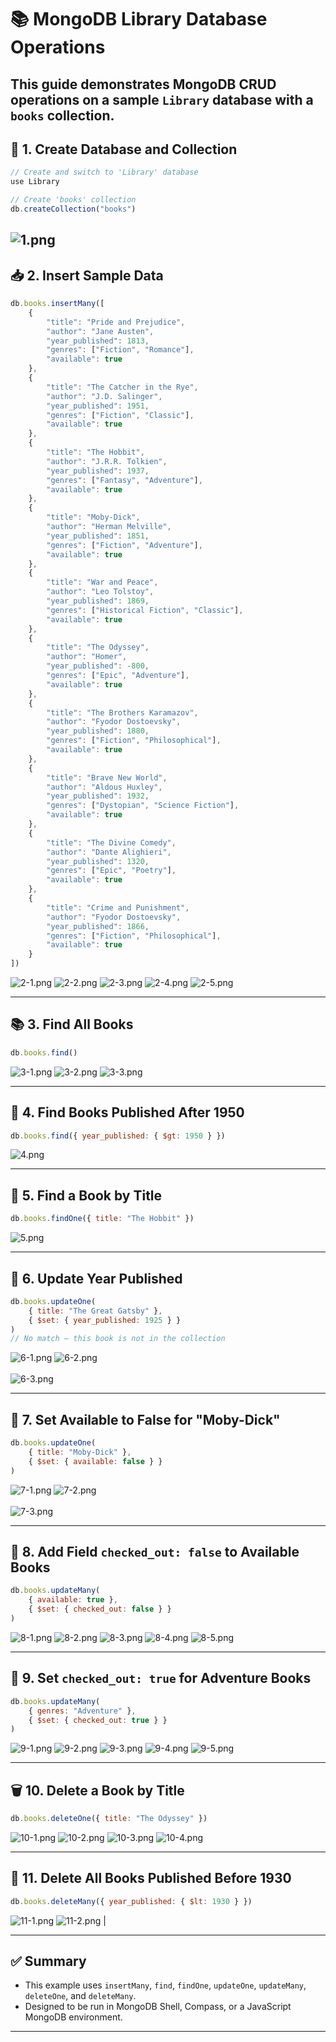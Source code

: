 
# 📚 MongoDB Library Database Operations

This guide demonstrates MongoDB CRUD operations on a sample `Library` database with a `books` collection.
---

## 🧱 1. Create Database and Collection

```js
// Create and switch to 'Library' database
use Library

// Create 'books' collection
db.createCollection("books")
```
![1.png](./Outputs/1.png)
---

## 📥 2. Insert Sample Data

```js
db.books.insertMany([
    {
        "title": "Pride and Prejudice",
        "author": "Jane Austen",
        "year_published": 1813,
        "genres": ["Fiction", "Romance"],
        "available": true
    },
    {
        "title": "The Catcher in the Rye",
        "author": "J.D. Salinger",
        "year_published": 1951,
        "genres": ["Fiction", "Classic"],
        "available": true
    },
    {
        "title": "The Hobbit",
        "author": "J.R.R. Tolkien",
        "year_published": 1937,
        "genres": ["Fantasy", "Adventure"],
        "available": true
    },
    {
        "title": "Moby-Dick",
        "author": "Herman Melville",
        "year_published": 1851,
        "genres": ["Fiction", "Adventure"],
        "available": true
    },
    {
        "title": "War and Peace",
        "author": "Leo Tolstoy",
        "year_published": 1869,
        "genres": ["Historical Fiction", "Classic"],
        "available": true
    },
    {
        "title": "The Odyssey",
        "author": "Homer",
        "year_published": -800,
        "genres": ["Epic", "Adventure"],
        "available": true
    },
    {
        "title": "The Brothers Karamazov",
        "author": "Fyodor Dostoevsky",
        "year_published": 1880,
        "genres": ["Fiction", "Philosophical"],
        "available": true
    },
    {
        "title": "Brave New World",
        "author": "Aldous Huxley",
        "year_published": 1932,
        "genres": ["Dystopian", "Science Fiction"],
        "available": true
    },
    {
        "title": "The Divine Comedy",
        "author": "Dante Alighieri",
        "year_published": 1320,
        "genres": ["Epic", "Poetry"],
        "available": true
    },
    {
        "title": "Crime and Punishment",
        "author": "Fyodor Dostoevsky",
        "year_published": 1866,
        "genres": ["Fiction", "Philosophical"],
        "available": true
    }
])
```
![2-1.png](./Outputs/2-1.png)
![2-2.png](./Outputs/2-2.png)
![2-3.png](./Outputs/2-3.png)
![2-4.png](./Outputs/2-4.png)
![2-5.png](./Outputs/2-5.png)

---

## 📚 3. Find All Books

```js
db.books.find()
```
![3-1.png](./Outputs/3-1.png)
![3-2.png](./Outputs/3-2.png)
![3-3.png](./Outputs/3-3.png)

---

## 📘 4. Find Books Published After 1950

```js
db.books.find({ year_published: { $gt: 1950 } })
```
![4.png](./Outputs/4.png)

---

## 🔎 5. Find a Book by Title

```js
db.books.findOne({ title: "The Hobbit" })
```
![5.png](./Outputs/5.png)

---

## 🔧 6. Update Year Published 

```js
db.books.updateOne(
    { title: "The Great Gatsby" },
    { $set: { year_published: 1925 } }
)
// No match – this book is not in the collection
```
![6-1.png](./Outputs/6-1.png)
![6-2.png](./Outputs/6-2.png) <br><br>
![6-3.png](./Outputs/6-3.png)

---

## 🔧 7. Set Available to False for "Moby-Dick"

```js
db.books.updateOne(
    { title: "Moby-Dick" },
    { $set: { available: false } }
)
```
![7-1.png](./Outputs/7-1.png)
![7-2.png](./Outputs/7-2.png) <br><br>
![7-3.png](./Outputs/7-3.png)

---

## 🔄 8. Add Field `checked_out: false` to Available Books

```js
db.books.updateMany(
    { available: true },
    { $set: { checked_out: false } }
)
```
![8-1.png](./Outputs/8-1.png)
![8-2.png](./Outputs/8-2.png)
![8-3.png](./Outputs/8-3.png)
![8-4.png](./Outputs/8-4.png)
![8-5.png](./Outputs/8-5.png)

---

## 🔁 9. Set `checked_out: true` for Adventure Books

```js
db.books.updateMany(
    { genres: "Adventure" },
    { $set: { checked_out: true } }
)
```
![9-1.png](./Outputs/9-1.png)
![9-2.png](./Outputs/9-2.png)
![9-3.png](./Outputs/9-3.png)
![9-4.png](./Outputs/9-4.png)
![9-5.png](./Outputs/9-5.png)

---

## 🗑 10. Delete a Book by Title

```js
db.books.deleteOne({ title: "The Odyssey" })
```
![10-1.png](./Outputs/10-1.png)
![10-2.png](./Outputs/10-2.png)
![10-3.png](./Outputs/10-3.png)
![10-4.png](./Outputs/10-4.png)

---

## 🧹 11. Delete All Books Published Before 1930

```js
db.books.deleteMany({ year_published: { $lt: 1930 } })
```
![11-1.png](./Outputs/11-1.png)
![11-2.png](./Outputs/11-2.png) |

---

## ✅ Summary

- This example uses `insertMany`, `find`, `findOne`, `updateOne`, `updateMany`, `deleteOne`, and `deleteMany`.
- Designed to be run in MongoDB Shell, Compass, or a JavaScript MongoDB environment.

---

